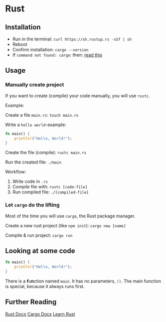 # Rust

## Installation

- Run in the terminal: `curl https://sh.rustup.rs -sSf | sh`
- Reboot
- Confirm installation: `cargo --version`
- If `command not found: cargo`: then: [read this](https://github.com/rust-lang/rustup.rs/issues/686)

## Usage

### Manually create project

If you want to create (compile) your code manually, you will use `rustc`.

Example:

Create a file `main.rs`: `touch main.rs`

Write a `hello world`-example:

```rust
fn main() {
    println!("Hello, World!");
}
```

Create the file (compile): `rustc main.rs`

Run the created file: `./main`

Workflow:

1. Write code in `.rs`
1. Compile file with: `rustc [code-file]`
1. Run compiled file: `./[compiled-file]`

### Let `cargo` do the lifting

Most of the time you will use `cargo`, the Rust package manager.

Create a new rust project (like `npm init`): `cargo new [name]`

Compile & run project: `cargo run`

## Looking at some code

```rust
fn main() {
    println!("Hello, World!");
}
```

There is a **f**u**n**ction named `main`.
It has no parameters, `()`.
The main function is special, because it always runs first.

## Further Reading

[Rust Docs](https://www.rust-lang.org)
[Cargo Docs](https://doc.rust-lang.org/cargo)
[Learn Rust](https://www.rust-lang.org/learn)
